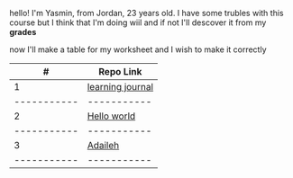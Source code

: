 hello! I'm Yasmin, from Jordan, 23 years old.
I have some trubles with this course but I think that I'm doing wiil and if not I'll descover it from my **grades**

now I'll make a table for my worksheet and I wish to make it correctly 

|       #     |   Repo Link |
| ----------- | ----------- |
|      1      | [learning journal](https://github.com/yasminadaileh1/learning-journal-) | 
| ----------- | ----------- |
|      2      |[Hello world](https://github.com/yasminadaileh1/learning-journal-) |
| ----------- | ----------- |
|      3      |[Adaileh](https://github.com/yasminadaileh1/learning-journal-)        |
| ----------- | ----------- |